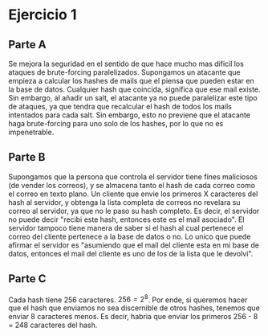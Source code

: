 # Ejercicio 1
## Parte A
Se mejora la seguridad en el sentido de que hace mucho mas dificil los ataques de brute-forcing paralelizados. Supongamos un atacante que empieza a calcular los hashes de mails que el piensa que pueden estar en la base de datos. Cualquier hash que coincida, significa que ese mail existe.
Sin embargo, al añadir un salt, el atacante ya no puede paralelizar este tipo de ataques, ya que tendra que recalcular el hash de todos los mails intentados para cada salt.
Sin embargo, esto no previene que el atacante haga brute-forcing para uno solo de los hashes, por lo que no es impenetrable.
## Parte B
Supongamos que la persona que controla el servidor tiene fines maliciosos (de vender los correos), y se almacena tanto el hash de cada correo como el correo en texto plano.
Un cliente que envie los primeros X caracteres del hash al servidor, y obtenga la lista completa de correos no revelara su correo al servidor, ya que no le paso su hash completo. Es decir, el servidor no puede decir "recibi este hash, entonces este es el mail asociado". El servidor tampoco tiene manera de saber si el hash al cual pertenece el correo del cliente pertenece a la base de datos o no.
Lo unico que puede afirmar el servidor es "asumiendo que el mail del cliente esta en mi base de datos, entonces el mail del cliente es uno de los de la lista que le devolvi".
## Parte C
Cada hash tiene 256 caracteres. $256 = 2^8$. Por ende, si queremos hacer que el hash que enviamos no sea discernible de otros hashes, tenemos que enviar 8 caracteres menos. Es decir, habria que enviar los primeros 256 - 8 = 248 caracteres del hash.